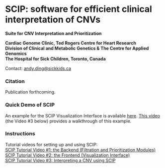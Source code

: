 # SCIP: software for efficient clinical interpretation of CNVs
**Suite for CNV Interpretation and Prioritization**

**Cardiac Genome Clinic, Ted Rogers Centre for Heart Research<br>
Division of Clinical and Metabolic Genetics & The Centre for Applied Genomics<br>
The Hospital for Sick Children, Toronto, Canada**

Contact: andy.ding@sickkids.ca

### Citation
Publication forthcoming.

### Quick Demo of SCIP
An example for the SCIP Visualization Interface is available <a href='https://github.com/qd29/SCIP/blob/main/SCIP_example.zip'>here</a>. <a href='https://www.youtube.com/watch?v=YAmbV1qCzv0'>This video</a> (the Video #3 below) provides a walkthrough of this example.

### Instructions
Tutorial videos for setting up and using SCIP:<br>
<a href='https://www.youtube.com/watch?v=euD-TETqIas'>SCIP Tutorial Video #1: the Backend (Filtration and Prioritization Modules)</a><br>
<a href='https://www.youtube.com/watch?v=FBKKrtifnfY'>SCIP Tutorial Video #2: the Frontend (Visualization Interface)</a><br>
<a href='https://www.youtube.com/watch?v=YAmbV1qCzv0'>SCIP Tutorial Video #3: Interpreting a CNV using SCIP</a><br>
